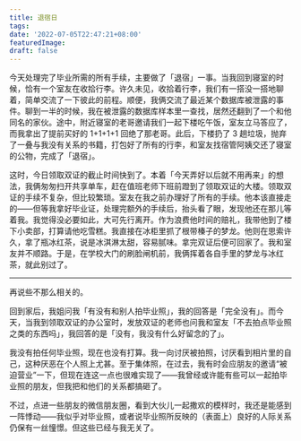 ```yaml
---
title: 退宿日
tags:
date: '2022-07-05T22:47:21+08:00'
featuredImage:
draft: false
---
```


今天处理完了毕业所需的所有手续，主要做了「退宿」一事。当我回到寝室的时候，恰有一个室友在收拾行李。许久未见，收拾着行李，我们有一搭没一搭地聊着，简单交流了一下彼此的前程。顺便，我俩交流了最近某个数据库被泄露的事件。聊到一半的时候，我在被泄露的数据库样本里一查找，居然还翻到了一个和他同名的家伙。途中，附近寝室的老哥邀请我们一起下楼吃午饭，室友立马答应了，而我拿出了提前买好的 1+1+1+1 回绝了那老哥。此后，下楼扔了 3 趟垃圾，抛弃了一叠与我没有关系的书籍，打包好了所有的行李，和室友找宿管阿姨交还了寝室的公物，完成了「退宿」。

这时，今日领取双证的截止时间快到了。本着「今天弄好以后就不用再来」的想法，我俩匆匆扫开共享单车，赶在值班老师下班前蹬到了领取双证的大楼。领取双证的手续不复杂，但比较繁琐。室友在我之前办理好了所有的手续。他本该直接走的——但等我拿好毕业证，处理完额外的手续后，抬头看了眼，发现他还在那儿等着我。我觉得没必要如此，大可先行离开。作为浪费他时间的赔礼，我带他到了楼下小卖部，打算请他吃雪糕。我直接在冰柜里抓了根带榛子的梦龙。他则在思索许久，拿了瓶冰红茶，说是冰淇淋太甜，容易腻味。拿完双证后便可回家了。我和室友并不顺路。于是，在学校大门的刷脸闸机前，我俩挥着各自手里的梦龙与冰红茶，就此别过了。

---

再说些不那么相关的。

回到家后，我姐问我「有没有和别人拍毕业照」，我的回答是「完全没有」。而今天，当我到领取双证的办公室时，发放双证的老师也问我和室友「不去拍点毕业照之类的东西吗」，我回答的是「没有，我没有什么好留念的了」。

我没有拍任何毕业照，现在也没有打算。我一向讨厌被拍照，讨厌看到相片里的自己，这种厌恶在个人照上尤甚。至于集体照，在过去，我有时会应朋友的邀请“被迫营业”一下，但现在连这一点也很难实现了——我曾经或许能有些可以一起拍毕业照的朋友，但我把和他们的关系都搞砸了。

不过，点进一些朋友的微信朋友圈，看到大伙儿一起撒欢的模样时，我还是能感到一阵悸动——我似乎对毕业照，或者说毕业照所反映的（表面上）良好的人际关系仍保有一丝憧憬。但这些已经与我无关了。